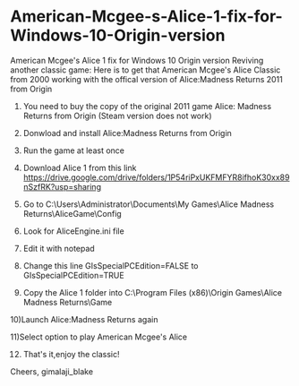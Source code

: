 # American-Mcgee-s-Alice-1-fix-for-Windows-10-Origin-version
American Mcgee's Alice 1 fix for Windows 10 Origin version
Reviving another classic game:
Here is to get that American Mcgee's Alice Classic from 2000 working with the offical version of Alice:Madness Returns 2011 from Origin 

1) You need to buy the copy of the original 2011 game Alice: Madness Returns from Origin (Steam version does not work)

2) Donwload and install Alice:Madness Returns from Origin

3) Run the game at least once

4) Download Alice 1 from this link https://drive.google.com/drive/folders/1P54riPxUKFMFYR8ifhoK30xx89nSzfRK?usp=sharing

5) Go to C:\Users\Administrator\Documents\My Games\Alice Madness Returns\AliceGame\Config

6) Look for AliceEngine.ini file

7) Edit it with notepad

8) Change this line GIsSpecialPCEdition=FALSE to GIsSpecialPCEdition=TRUE

9) Copy the Alice 1 folder into C:\Program Files (x86)\Origin Games\Alice Madness Returns\Game

10)Launch Alice:Madness Returns again 

11)Select option to play American Mcgee's Alice

12) That's it,enjoy the classic!

Cheers,
gimalaji_blake

